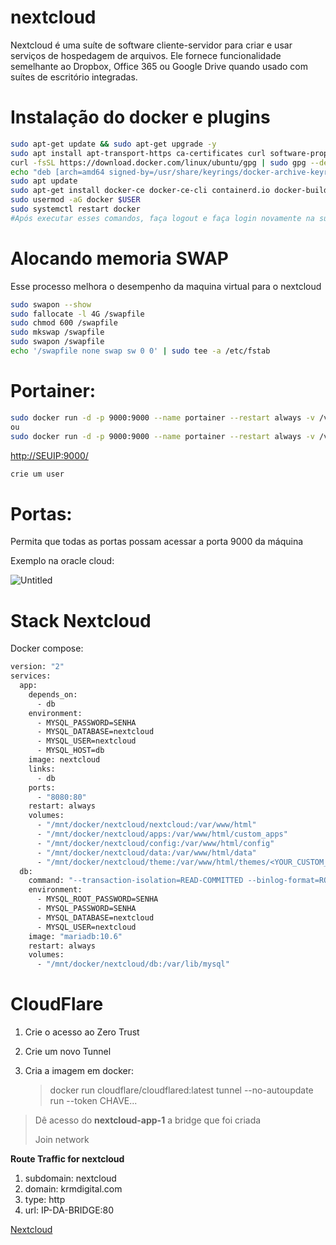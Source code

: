 # nextcloud
Nextcloud é uma suíte de software cliente-servidor para criar e usar serviços de hospedagem de arquivos. Ele fornece funcionalidade semelhante ao Dropbox, Office 365 ou Google Drive quando usado com suítes de escritório integradas.


# Instalação do docker e plugins

```bash
sudo apt-get update && sudo apt-get upgrade -y
sudo apt install apt-transport-https ca-certificates curl software-properties-common
curl -fsSL https://download.docker.com/linux/ubuntu/gpg | sudo gpg --dearmor -o /usr/share/keyrings/docker-archive-keyring.gpg
echo "deb [arch=amd64 signed-by=/usr/share/keyrings/docker-archive-keyring.gpg] https://download.docker.com/linux/ubuntu $(lsb_release -cs) stable" | sudo tee /etc/apt/sources.list.d/docker.list > /dev/null
sudo apt update
sudo apt-get install docker-ce docker-ce-cli containerd.io docker-buildx-plugin docker-compose-plugin -y
sudo usermod -aG docker $USER
sudo systemctl restart docker
#Após executar esses comandos, faça logout e faça login novamente na sua sessão para que as alterações tenham efeito. Depois disso, você poderá executar comandos Docker sem a necessidade de sudo.
```

# Alocando memoria SWAP

Esse processo melhora o desempenho da maquina virtual para o nextcloud

```bash
sudo swapon --show
sudo fallocate -l 4G /swapfile
sudo chmod 600 /swapfile
sudo mkswap /swapfile
sudo swapon /swapfile
echo '/swapfile none swap sw 0 0' | sudo tee -a /etc/fstab
```

# Portainer:

```bash
sudo docker run -d -p 9000:9000 --name portainer --restart always -v /var/run/docker.sock:/var/run/docker.sock -v portainer:/data portainer/portainer-ce:latest
ou
sudo docker run -d -p 9000:9000 --name portainer --restart always -v /var/run/docker.sock:/var/run/docker.sock -v portainer:/data portainer/portainer-ce:latest -H unix:///var/run/docker.sock
```

[http://SEUIP:9000/](http://SEUIP:9000/)

```bash
crie um user
```

# Portas:

Permita que todas as portas possam acessar a porta 9000 da máquina

Exemplo na oracle cloud:

![Untitled](Next%20Cloud%2088222f79c47345c4a2676661991e82f4/Untitled.png)

# Stack Nextcloud

Docker compose:

```bash
version: "2"
services:
  app:
    depends_on:
      - db
    environment:
      - MYSQL_PASSWORD=SENHA
      - MYSQL_DATABASE=nextcloud
      - MYSQL_USER=nextcloud
      - MYSQL_HOST=db
    image: nextcloud
    links:
      - db
    ports:
      - "8080:80"
    restart: always
    volumes:
      - "/mnt/docker/nextcloud/nextcloud:/var/www/html"
      - "/mnt/docker/nextcloud/apps:/var/www/html/custom_apps"
      - "/mnt/docker/nextcloud/config:/var/www/html/config"
      - "/mnt/docker/nextcloud/data:/var/www/html/data"
      - "/mnt/docker/nextcloud/theme:/var/www/html/themes/<YOUR_CUSTOM_THEME>"
  db:
    command: "--transaction-isolation=READ-COMMITTED --binlog-format=ROW"
    environment:
      - MYSQL_ROOT_PASSWORD=SENHA
      - MYSQL_PASSWORD=SENHA
      - MYSQL_DATABASE=nextcloud
      - MYSQL_USER=nextcloud
    image: "mariadb:10.6"
    restart: always
    volumes:
      - "/mnt/docker/nextcloud/db:/var/lib/mysql"
```

# CloudFlare

1. Crie o acesso ao Zero Trust
2. Crie um novo Tunnel
3. Cria a imagem em docker:
    
    > docker run cloudflare/cloudflared:latest tunnel --no-autoupdate run --token CHAVE...
    > 

> Dê acesso do **nextcloud-app-1** a bridge que foi criada
> 
> 
> Join network
> 

****Route Traffic for nextcloud****

1. subdomain: nextcloud
2. domain: krmdigital.com
3. type: http
4. url: IP-DA-BRIDGE:80

[Nextcloud](http://nextcloud.seudominio.com/)

